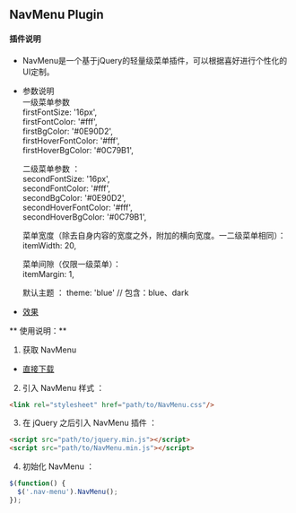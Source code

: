 ## NavMenu Plugin

#### 插件说明
- NavMenu是一个基于jQuery的轻量级菜单插件，可以根据喜好进行个性化的UI定制。
- 参数说明  
  一级菜单参数  
    firstFontSize: '16px',  
    firstFontColor: '#fff',  
    firstBgColor: '#0E90D2',  
    firstHoverFontColor: '#fff',  
    firstHoverBgColor: '#0C79B1',

  二级菜单参数 ：  
    secondFontSize: '16px',  
    secondFontColor: '#fff',  
    secondBgColor: '#0E90D2',  
    secondHoverFontColor: '#fff',  
    secondHoverBgColor: '#0C79B1',

  菜单宽度（除去自身内容的宽度之外，附加的横向宽度。一二级菜单相同）：<br>
    itemWidth: 20,

  菜单间隙（仅限一级菜单）：<br>
    itemMargin: 1,

  默认主题 ：
  theme: 'blue'     // 包含：blue、dark

- [效果](http://dreamon324.github.io/JavaScriptLibs/NavMenu/demo.html)

** 使用说明：**

1. 获取 NavMenu
  - [直接下载](https://raw.githubusercontent.com/DreamOn324/JavaScriptLibs/master/NavMenu/src/NavMenu.js)
    
2. 引入 NavMenu 样式 ：
  ```html
  <link rel="stylesheet" href="path/to/NavMenu.css"/>
  ```

3. 在 jQuery 之后引入 NavMenu 插件 ：
  ```html
  <script src="path/to/jquery.min.js"></script>
  <script src="path/to/NavMenu.min.js"></script>
  ```

4. 初始化 NavMenu ：
  ```js
  $(function() {
    $('.nav-menu').NavMenu();
  });
  ```
